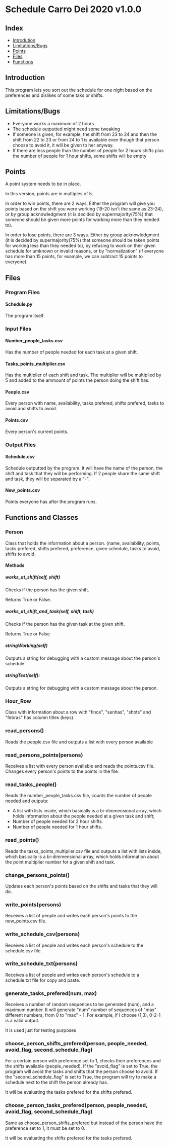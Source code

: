 # Schedule Carro Dei 2020 v1.0.0

## Index
- [Introdution](#Introdution)
- [Limitations/Bugs](#Limitations/Bugs)
- [Points](#Points)
- [Files](#Files)
- [Functions](#Functions_and_Classes)

## Introduction

This program lets you sort out the schedule for one night based on the preferences and dislikes of some taks or shifts.

## Limitations/Bugs

- Everyone works a maximum of 2 hours
- The schedule outputted might need some tweaking
- If someone is given, for example, the shift from 23 to 24 and then the shift from 22 to 23 or from 24 to 1 is available even though that person choose to avoid it, it will be given to her anyway.
- If there are less people than the number of people for 2 hours shifts plus the number of people for 1 hour shifts, some shifts will be empty

## Points

A point system needs to be in place.

In this version, points are in multiples of 5.

In order to win points, there are 2 ways. Either the program will give you points based on the shift you were working (19-20 isn't the same as 23-24), or by group acknowledgment (it is decided by supermajority(75%) that someone should be given more points for working more than they needed to).

In order to lose points, there are 3 ways. Either by group acknowledgment (it is decided by supermajority(75%) that someone should be taken points for working less than they needed to), by refusing to work on their given schedule for umknown or invalid reasons, or by "normalization" (if everyone has more than 15 points, for example, we can subtract 15 points to everyone)

## Files

### Program Files

#### Schedule.py

The program itself.

### Input Files

#### Number_people_tasks.csv

Has the number of people needed for each task at a given shift.

#### Tasks_points_multiplier.csv

Has the multiplier of each shift and task. The multiplier will be multiplied by 5 and added to the ammount of points the person doing the shift has.

#### People.csv

Every person with name, availability, tasks prefered, shifts prefered, tasks to avoid and shifts to avoid.

#### Points.csv

Every person's current points.

### Output Files

#### Schedule.csv

Schedule outputted by the program. It will have the name of the person, the shift and task that they will be performing. If 2 people share the same shift and task, they will be separated by a "-".

#### New_points.csv

Points everyone has after the program runs.

## Functions and Classes

### Person

Class that holds the information about a person. (name, availability, points, tasks prefered, shifts prefered, preference, given schedule, tasks to avoid, shifts to avoid.

#### Methods

##### works_at_shift(self, shift)

Checks if the person has the given shift.

Returns True or False.

##### works_at_shift_and_task(self, shift, task)

Checks if the person has the given task at the given shift.

Returns True or False

##### stringWorking(self)

Outputs a string for debugging with a custom message about the person's schedule.

##### stringTest(self):

Outputs a string for debugging with a custom message about the person.

### Hour_Row

Class with information about a row with "finos", "senhas", "shots" and "febras" has column titles (keys).

### read_persons()

Reads the people.csv file and outputs a list with every person available

### read_persons_points(persons)

Receives a list with every person available and reads the points.csv file. Changes every person's points to the points in the file.

### read_tasks_people()

Reads the number_people_tasks.csv file, counts the number of people needed and outputs:
 - A list with lists inside, which basically is a bi-dimmensional array, which holds information about the people needed at a given task and shift;
 - Number of people needed for 2 hour shifts.
 - Number of people needed for 1 hour shifts.

### read_points()

Reads the tasks_points_multiplier.csv file and outputs a list with lists inside, which basically is a bi-dimmensional array, which holds information about the point multiplier number for a given shift and task.

### change_persons_points()

Updates each person's points based on the shifts and tasks that they will do.

### write_points(persons)

Receives a list of people and writes each person's points to the new_points.csv file.

### write_schedule_csv(persons)

Receives a list of people and writes each person's schedule to the schedule.csv file.

### write_schedule_txt(persons)

Receives a list of people and writes each person's schedule to a schedule.txt file for copy and paste.

### generate_tasks_prefered(num, max)

Receives a number of random sequences to be generated (num), and a maximum number. It will generate "num" number of sequences of "max" different numbers, from 0 to "max" - 1. For example, if I choose (1,3), 0-2-1 is a valid output.

It is used just for testing purposes

### choose_person_shifts_prefered(person, people_needed, avoid_flag, second_schedule_flag)

For a certain person with preference set to 1, checks their preferences and the shifts available (people_needed). If the "avoid_flag" is set to True, the program will avoid the tasks and shifts that the person choose to avoid. If the "second_schedule_flag" is set to True, the program will try to make a schedule next to the shift the person already has.

It will be evaluating the tasks prefered for the shifts prefered.

### choose_person_tasks_prefered(person, people_needed, avoid_flag, second_schedule_flag)

Same as choose_person_shifts_prefered but instead of the person have the preference set to 1, it must be set to 0.

It will be evaluating the shifts prefered for the tasks prefered.







